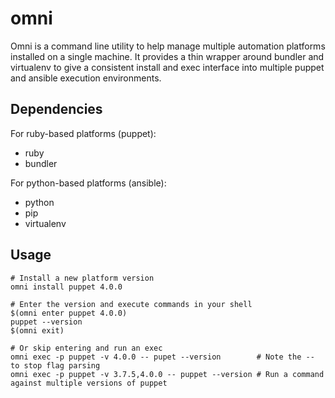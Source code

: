omni
====

Omni is a command line utility to help manage multiple automation platforms installed on a single machine.  It provides a thin wrapper around bundler and virtualenv to give a consistent install and exec interface into multiple puppet and ansible execution environments.

## Dependencies
For ruby-based platforms (puppet):
 * ruby
 * bundler

For python-based platforms (ansible):
 * python
 * pip
 * virtualenv

## Usage
```
# Install a new platform version
omni install puppet 4.0.0

# Enter the version and execute commands in your shell
$(omni enter puppet 4.0.0)
puppet --version
$(omni exit)

# Or skip entering and run an exec
omni exec -p puppet -v 4.0.0 -- pupet --version        # Note the -- to stop flag parsing
omni exec -p puppet -v 3.7.5,4.0.0 -- puppet --version # Run a command against multiple versions of puppet
